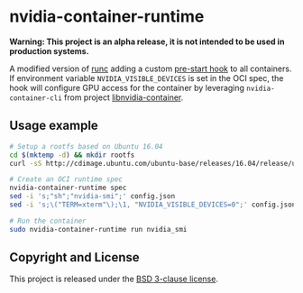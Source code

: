 # nvidia-container-runtime

**Warning: This project is an alpha release, it is not intended to be used in production systems.**

A modified version of [runc](https://github.com/opencontainers/runc) adding a custom [pre-start hook](https://github.com/opencontainers/runtime-spec/blob/master/config.md#prestart) to all containers.  
If environment variable `NVIDIA_VISIBLE_DEVICES` is set in the OCI spec, the hook will configure GPU access for the container by leveraging `nvidia-container-cli` from project [libnvidia-container](https://github.com/NVIDIA/libnvidia-container).

## Usage example

```sh
# Setup a rootfs based on Ubuntu 16.04
cd $(mktemp -d) && mkdir rootfs
curl -sS http://cdimage.ubuntu.com/ubuntu-base/releases/16.04/release/ubuntu-base-16.04-core-amd64.tar.gz | tar --exclude 'dev/*' -C rootfs -xz

# Create an OCI runtime spec
nvidia-container-runtime spec
sed -i 's;"sh";"nvidia-smi";' config.json
sed -i 's;\("TERM=xterm"\);\1, "NVIDIA_VISIBLE_DEVICES=0";' config.json

# Run the container
sudo nvidia-container-runtime run nvidia_smi
```

## Copyright and License

This project is released under the [BSD 3-clause license](https://github.com/NVIDIA/nvidia-container-runtime/blob/master/LICENSE).
